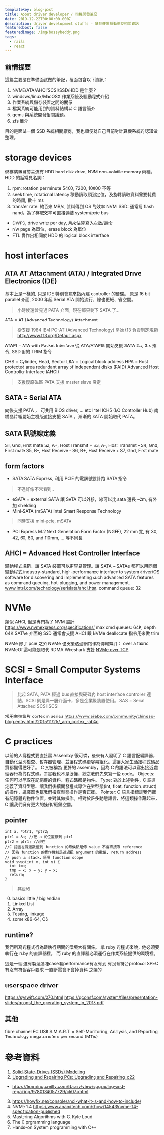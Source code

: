 ```yaml
---
templateKey: blog-post
title: About driver developer / 司機開發筆記 
date: 2019-12-22T00:00:00.000Z
description: driver development stuffs - 儲存裝置驅動開發相關資訊
featuredpost: false
featuredimage: /img/bossybeddy.png
tags:
  - rails
  - react
---
```

## 前情提要

這篇主要是在準備面試做的筆記，裡面包含以下資訊：
1. NVME/ATA/AHCI/SCSI/SSD/HDD 是什麼？
2. windows/linux/MacOSX 作業系統及驅動程式介紹
3. 作業系統與儲存裝置之間的關係
4. 檔案系統可能用到的資料結構以 C 語言簡介
5. qemu 與系統開發相關議題。
6. zfs 簡介

目的是面試一個 SSD 系統相關廠商，我也順便就自己目前對計算機系統的認知做整理。

# storage devices
儲存裝置目前主流有 HDD hard disk drive, NVM non-volatile memory 兩種。 
HDD 的話常見名詞：
1. rpm: rotation per minute 5400, 7200, 10000 不等
2. seek time, rotational latency 移動讀取頭到定位，及旋轉讀取資料需要耗費的時間, 數十 ms
3. transfer rate: 約百來 MB/s, 資料傳到 OS 的效率
NVM, SSD:
通常用 flash nand，為了存取效率可直接連結 system/pcie bus
* DWPD, drive write per day, 用來估算寫入次數/壽命
* r/w page 為單位，erase block 為單位
* FTL 實作出相同於 HDD 的 logical block interface

# host interfaces

## ATA AT Attachment (ATA) / Integrated Drive Electronics (IDE)
基本上是一樣的, 只是 IDE 特別會拿來指內建 controller 的硬碟。
原是 16 bit parallel 介面, 2000 年起 Serial ATA 開始流行，線也更細、省空間。
> 小時候還曾見過 PATA 介面，現在都只剩下 SATA 了...

ATA = AT (Advanced Technology) Attachment
> 從支援 1984 IBM PC-AT (Advanced Technology) 開始
t13 負責制定規範 http://www.t13.org/Default.aspx

ATAPI = ATA with Packet Interface
從 ATA/ATAPI8 開始支援 SATA 2.x, 3.x 指令, SSD 用的 TRIM 指令 

CHS = Cylinder, Head, Sector
LBA = Logical block address
HPA = Host protected area
redundant array of independent disks (RAID)
Advanced Host Controller Interface (AHCI)

> 支援復原磁區
PATA 支援 master slave 設定


## SATA = Serial ATA
向後支援 PATA ， 可共用 BIOS driver, ... etc
Intel ICH5 (I/O Controller Hub) 南橋晶片組開始主機版直接支援 SATA ，漸漸的 SATA 開始取代 PATA。



## SATA 訊號線定義
S1, Gnd, First mate
S2, A+, Host Transmit +
S3, A-, Host Transmit –
S4, Gnd, First mate
S5, B–, Host Receive –
S6, B+, Host Receive +
S7, Gnd, First mate

## form factors
* SATA
SATA Express, 利用 PCIE 的電訊號設計跑 SATA 指令
> 不過好像不常看到..
* eSATA = external SATA
讓 SATA 可以外接，線可以比 sata 還長 ~2m, 有外加 shielding
* Mini-SATA (mSATA)
 Intel Smart Response Technology
> 同時支援 mini-pcie, mSATA


* PCI Express M.2
Next Generation Form Factor (NGFF),
22 mm 寬, 有 30, 42, 60, 80, and 110mm, ... 等不同長

## AHCI = Advanced Host Controller Interface
驅動程式規範，讓 SATA 裝置可以更容易管理。讓 SATA ~ SATAe 都可以用同個驅動程式
 industry-standard, high-performance interface to system driver/OS software for discovering and implementing such advanced SATA features as command queuing, hot-plugging, and power management.
www.intel.com/technology/serialata/ahci.htm.
command queue: 32

# NVMe
類似 AHCI, 但是專門為了 NVM 設計
https://www.nvmexpress.org/specifications/
max cmd queues: 64K, depth 64K
SATAe 介面的 SSD 通常會支援 AHCI 跟 NVMe
deallocate 指令用來做 trim





NVMe 除了 pcie 之外 NVMe 也支援透過網路作為傳輸媒介： over a fabric NVMeOf
這可能是取代 RDMA 
Wireshark 支援 [NVMe over TCP](https://www.wireshark.org/news/20190725.html)


# SCSI = Small Computer Systems Interface
> 比起 SATA, PATA 經過 bus 直接與硬碟內 host interface controller 連結，SCSI 則是隔一層介面卡，多是企業級裝置使用。
SAS = Serial Attached SCSI
iSCSI

常用主控晶片 cortex m series
https://www.silabs.com/community/chinese-blog.entry.html/2015/11/25/_arm_cortex_-ab4c

# C practices
以前的人寫程式要直接寫 Assembly 很可憐，後來有人發明了 C 語言配編譯器，自動化型別檢查、暫存器管理、並讓程式碼更容易組化。這讓大家生活跟程式碼品質都變得更好了。
C 又被稱為 更好的 assembly，因為 C 的語法可以寫出接近處理器行為的程式碼。其實我也不是很懂，總之我們先來寫一些 code。
Objects: 任何可以存取在記憶體的資料、程式碼都是物件。
Type: 對於上述物件，C 語言定義了資料型態、讓我們後續開發程式專注在對型態(int, float, function, struct)的操作，編譯器也幫我們檢查型態操作是否正確。
Pointer: C 語言指標讓我們擁有記憶體的物件位置，並對其做操作。相對於許多動態語言，將這類操作藏起來，C 讓我們擁有更大的操作/砸鍋空間。
## pointer
```
int a, *ptr1, *ptr2;
ptr1 = &a; //把 a 的位置存到 ptr1
ptr2 = ptr1; //現在
//C 語言在傳遞數值到 function 的時候都是傳 value 不會直接傳 reference
// 因為 function 的實作機制是透過把 argument 的數值, return address
// push 上 stack，區隔 function scope 
void swap(int x, int y) {
  int tmp;
  tmp = x; x = y; y = x;
  return;
}
```
> 其他的
0. basics
little / big endian
1. Linked List
2. Array
3. Testing, linkage
4. some x86-64, OS

## runtime?
我們所寫的程式行為跟執行期間的環境大有關係。
拿 ruby 的程式來說，他必須要執行在 ruby 的直譯器裡。
而 ruby 的直譯器必須運行在作業系統提供的環境裡。




這是一個 還有製造各種case看performance有沒有到 有沒有符合protocol SPEC 有沒有符合客戶要求
一直斷電會不會掉資料 之類的



## userspace driver
https://syswift.com/370.html
https://qconsf.com/system/files/presentation-slides/qconsf_the_operating_system_in_2018.pdf
## 其他
fibre channel FC
USB
S.M.A.R.T. = Self-Monitoring, Analysis, and Reporting Technology
megatransfers per second (MT/s)
# 參考資料
1. [Solid-State-Drives (SSDs) Modeling](https://www.springer.com/gp/book/9783319517346)
2. [Upgrading and Repairing PCs: Upgrading and Repairing_c22](https://www.amazon.com/gp/product/B010E8CFPU/ref=dbs_a_def_rwt_hsch_vapi_taft_p1_i0)
  * https://learning.oreilly.com/library/view/upgrading-and-repairing/9780134057729/ch07.xhtml

3. https://howfix.net/console/ahci-what-it-is-and-how-to-include/
4. NVMe 1.4 https://www.anandtech.com/show/14543/nvme-14-specification-published
5. Mastering Algorithms with C, Kyle Loud
6. The C prgramming language
7. Hands-on System programming with C++